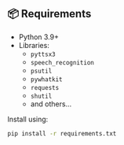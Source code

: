 ## 📦 Requirements
- Python 3.9+
- Libraries:
  - `pyttsx3`
  - `speech_recognition`
  - `psutil`
  - `pywhatkit`
  - `requests`
  - `shutil`
  - and others...

Install using:
```bash
pip install -r requirements.txt
